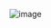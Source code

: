 ![image](https://user-images.githubusercontent.com/82192969/117564967-e7566700-b0e9-11eb-884d-db5cf7239dc3.png)
